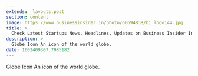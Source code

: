 ```yaml
--- 
extends: _layouts.post 
section: content 
image: https://www.businessinsider.in/photo/66694838/bi_logo144.jpg 
title: > 
  Check Latest Startups News, Headlines, Updates on Business Insider India 
description: > 
  Globe Icon An icon of the world globe. 
date: 1602409307.7985182 
--- 
```

Globe Icon An icon of the world globe.